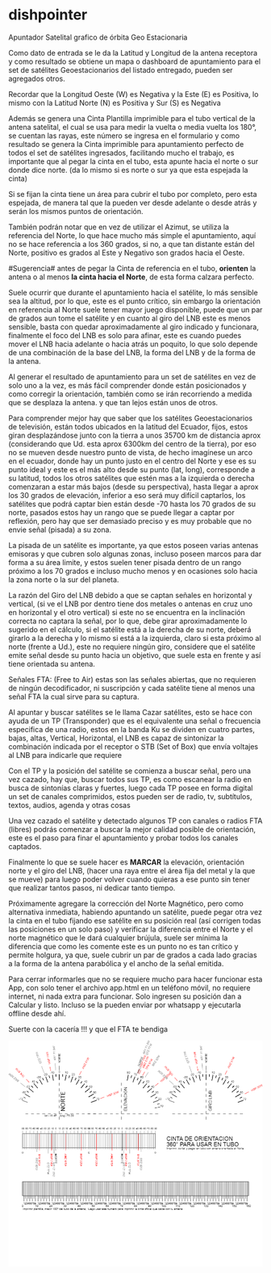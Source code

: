 # dishpointer
Apuntador Satelital grafico de órbita Geo Estacionaria
 
Como dato de entrada se le da la Latitud y Longitud de la antena receptora y como resultado se obtiene un mapa o dashboard de apuntamiento para el set de satélites Geoestacionarios del listado entregado, pueden ser agregados otros.

Recordar que la Longitud Oeste (W) es Negativa y la Este (E) es Positiva, lo mismo con la Latitud Norte (N) es Positiva y Sur (S) es Negativa

Además se genera una Cinta Plantilla imprimible para el tubo vertical de la antena satelital, el cual se usa para medir la vuelta o media vuelta los 180°, se cuentan las rayas, este número se ingresa en el formulario y como resultado se genera la Cinta imprimible para apuntamiento perfecto de todos el set de satélites ingresados, facilitando mucho el trabajo, es importante que al pegar la cinta en el tubo, esta apunte hacia el norte o sur donde dice norte. (da lo mismo si es norte o sur ya que esta espejada la cinta)

Si se fijan la cinta tiene un área para cubrir el tubo por completo, pero esta espejada, de manera tal que la pueden ver desde adelante o desde atrás y serán los mismos puntos de orientación.

También podrán notar que en vez de utilizar el Azimut, se utiliza la referencia del Norte, lo que hace mucho más simple el apuntamiento, aquí no se hace referencia a los 360 grados, si no, a que tan distante están del Norte, positivo es grados al Este y Negativo son grados hacia el Oeste.

#Sugerencia# antes de pegar la Cinta de referencia en el tubo, **orienten** la antena o al menos **la cinta hacia el Norte**, de esta forma calzara perfecto.

Suele ocurrir que durante el apuntamiento hacia el satélite, lo más sensible sea la altitud, por lo que, este es el punto crítico, sin embargo la orientación en referencia al Norte suele tener mayor juego disponible, puede que un par de grados aun tome el satélite y en cuanto al giro del LNB este es menos sensible, basta con quedar aproximadamente al giro indicado y funcionara, finalmente el foco del LNB es solo para afinar, este es cuando puedes mover el LNB hacia adelante o hacia atrás un poquito, lo que solo depende de una combinación de la base del LNB, la forma del LNB y de la forma de la antena.

Al generar el resultado de apuntamiento para un set de satélites en vez de solo uno a la vez, es más fácil comprender donde están posicionados y como corregir la orientación, también como se irán recorriendo a medida que se desplaza la antena. y que tan lejos están unos de otros.

Para comprender mejor hay que saber que los satélites Geoestacionarios de televisión, están todos ubicados en la latitud del Ecuador, fijos, estos giran desplazándose junto con la tierra a unos 35700 km de distancia aprox (considerando que Ud. esta aprox 6300km del centro de la tierra), por eso no se mueven desde nuestro punto de vista, de hecho imagínese un arco en el ecuador, donde hay un punto justo en el centro del Norte y ese es su punto ideal y este es el más alto desde su punto (lat, long), corresponde a su latitud, todos los otros satélites que estén mas a la izquierda o derecha comenzaran a estar más bajos (desde su perspectiva), hasta llegar a aprox los 30 grados de elevación, inferior a eso será muy difícil captarlos, los satélites que podrá captar bien están desde -70 hasta los 70 grados de su norte, pasados estos hay un rango que se puede llegar a captar por reflexión, pero hay que ser demasiado preciso y es muy probable que no envie señal (pisada) a su zona.

La pisada de un satélite es importante, ya que estos poseen varias antenas emisoras y que cubren solo algunas zonas, incluso poseen marcos para dar forma a su área limite, y estos suelen tener pisada dentro de un rango próximo a los 70 grados e incluso mucho menos y en ocasiones solo hacia la zona norte o la sur del planeta.

La razón del Giro del LNB debido a que se captan señales en horizontal y vertical, (si ve el LNB por dentro tiene dos metales o antenas en cruz uno en horizontal y el otro vertical) si este no se encuentra en la inclinación correcta no captara la señal, por lo que, debe girar aproximadamente lo sugerido en el cálculo, si el satélite está a la derecha de su norte, deberá girarlo a la derecha y lo mismo si está a la izquierda, claro si esta próximo al norte (frente a Ud.), este no requiere ningún giro, considere que el satélite emite señal desde su punto hacia un objetivo, que suele esta en frente y así tiene orientada su antena.

Señales FTA: (Free to Air) estas son las señales abiertas, que no requieren de ningún decodificador, ni suscripción y cada satélite tiene al menos una señal FTA la cual sirve para su captura.

Al apuntar y buscar satélites se le llama Cazar satélites, esto se hace con ayuda de un TP (Transponder) que es el equivalente una señal o frecuencia especifica de una radio, estos en la banda Ku se dividen en cuatro partes, bajas, altas, Vertical, Horizontal, el LNB es capaz de sintonizar la combinación indicada por el receptor o STB (Set of Box) que envía voltajes al LNB para indicarle que requiere

Con el TP y la posición del satélite se comienza a buscar señal, pero una vez cazado, hay que, buscar todos sus TP, es como escanear la radio en busca de sintonías claras y fuertes, luego cada TP posee en forma digital un set de canales comprimidos, estos pueden ser de radio, tv, subtítulos, textos, audios, agenda y otras cosas

Una vez cazado el satélite y detectado algunos TP con canales o radios FTA (libres) podrás comenzar a buscar la mejor calidad posible de orientación, este es el paso para finar el apuntamiento y probar todos los canales captados.

Finalmente lo que se suele hacer es **MARCAR** la elevación, orientación norte y el giro del LNB, (hacer una raya entre el área fija del metal y la que se mueve) para luego poder volver cuando quieras a ese punto sin tener que realizar tantos pasos, ni dedicar tanto tiempo.


Próximamente agregare la corrección del Norte Magnético, pero como alternativa inmediata, habiendo apuntando un satélite, puede pegar otra vez la cinta en el tubo fijando ese satélite en su posición real (así corrigen todas las posiciones en un solo paso) y verificar la diferencia entre el Norte y el norte magnético que le dará cualquier brújula, suele ser mínima la diferencia que como les comente este es un punto no es tan crítico y permite holgura, ya que, suele cubrir un par de grados a cada lado gracias a la forma de la antena parabólica y el ancho de la señal emitida.

Para cerrar informarles que no se requiere mucho para hacer funcionar esta App, con solo tener el archivo app.html en un teléfono móvil, no requiere internet, ni nada extra para funcionar. Solo ingresen su posición dan a Calcular y listo. Incluso se la pueden enviar por whatsapp y ejecutarla offline desde ahí.

Suerte con la cacería !!!
y que el FTA te bendiga

![Screenshot of Apuntador Dishpointer v0.1](sample.png)
